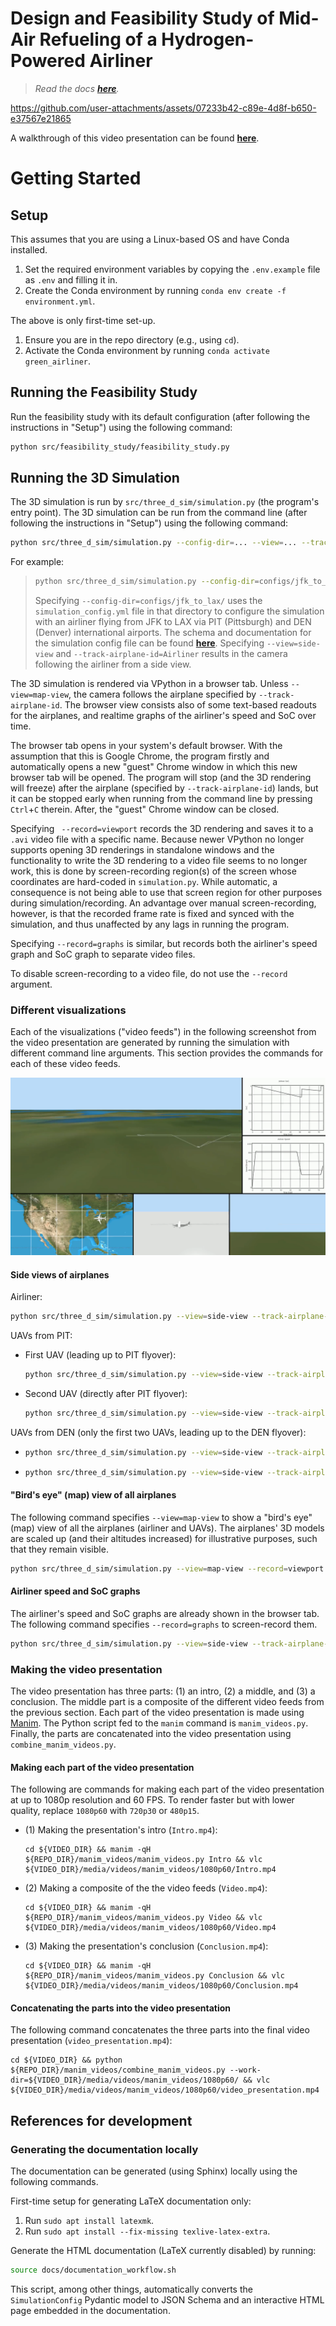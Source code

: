 # Design and Feasibility Study of Mid-Air Refueling of a Hydrogen-Powered Airliner

> *Read the docs [**here**](https://keeganmjgreen.github.io/green_airliner/index.html).*

<!-- Working video link generated by uploading `video_presentation-h264-385kbps-60fps-720p.mp4` into a unsubmitted GH issue as `Video.Presentation.mp4`. -->
https://github.com/user-attachments/assets/07233b42-c89e-4d8f-b650-e37567e21865

A walkthrough of this video presentation can be found [**here**](https://keeganmjgreen.github.io/green_airliner/7_simulation/7_simulation.html).

# Getting Started

## Setup

This assumes that you are using a Linux-based OS and have Conda installed.

1. Set the required environment variables by copying the `.env.example` file as `.env` and filling it in.
2. Create the Conda environment by running `conda env create -f environment.yml`.

The above is only first-time set-up.

1. Ensure you are in the repo directory (e.g., using `cd`).
2. Activate the Conda environment by running `conda activate green_airliner`.

## Running the Feasibility Study

Run the feasibility study with its default configuration (after following the instructions in "Setup") using the following command:

```bash
python src/feasibility_study/feasibility_study.py
```

## Running the 3D Simulation

The 3D simulation is run by `src/three_d_sim/simulation.py` (the program's entry point). The 3D simulation can be run from the command line (after following the instructions in "Setup") using the following command:

```bash
python src/three_d_sim/simulation.py --config-dir=... --view=... --track-airplane-id=... --record=...
```

For example:

> ```bash
> python src/three_d_sim/simulation.py --config-dir=configs/jfk_to_lax/ --view=side-view --track-airplane-id=Airliner
> ```
>
> Specifying `--config-dir=configs/jfk_to_lax/` uses the `simulation_config.yml` file in that directory to configure the simulation with an airliner flying from JFK to LAX via PIT (Pittsburgh) and DEN (Denver) international airports. The schema and documentation for the simulation config file can be found [**here**](https://keeganmjgreen.github.io/green_airliner/7_simulation/7_1_configuration.html). Specifying `--view=side-view` and `--track-airplane-id=Airliner` results in the camera following the airliner from a side view.

The 3D simulation is rendered via VPython in a browser tab. Unless `--view=map-view`, the camera follows the airplane specified by `--track-airplane-id`. The browser view consists also of some text-based readouts for the airplanes, and realtime graphs of the airliner's speed and SoC over time.

The browser tab opens in your system's default browser. With the assumption that this is Google Chrome, the program firstly and automatically opens a new "guest" Chrome window in which this new browser tab will be opened. The program will stop (and the 3D rendering will freeze) after the airplane (specified by `--track-airplane-id`) lands, but it can be stopped early when running from the command line by pressing `Ctrl`+`C` therein. After, the "guest" Chrome window can be closed.

Specifying ` --record=viewport` records the 3D rendering and saves it to a `.avi` video file with a specific name. Because newer VPython no longer supports opening 3D renderings in standalone windows and the functionality to write the 3D rendering to a video file seems to no longer work, this is done by screen-recording region(s) of the screen whose coordinates are hard-coded in `simulation.py`. While automatic, a consequence is not being able to use that screen region for other purposes during simulation/recording. An advantage over manual screen-recording, however, is that the recorded frame rate is fixed and synced with the simulation, and thus unaffected by any lags in running the program.

Specifying `--record=graphs` is similar, but records both the airliner's speed graph and SoC graph to separate video files.

To disable screen-recording to a video file, do not use the `--record` argument.

### Different visualizations

Each of the visualizations ("video feeds") in the following screenshot from the video presentation are generated by running the simulation with different command line arguments. This section provides the commands for each of these video feeds.

![](docs/splash.png)

#### Side views of airplanes

Airliner:

```bash
python src/three_d_sim/simulation.py --view=side-view --track-airplane-id=Airliner --record=viewport
```

UAVs from PIT:
  - First UAV (leading up to PIT flyover):
    ```bash
    python src/three_d_sim/simulation.py --view=side-view --track-airplane-id=PIT_UAV_0 --record=viewport
    ```
  - Second UAV (directly after PIT flyover):
    ```bash
    python src/three_d_sim/simulation.py --view=side-view --track-airplane-id=PIT_UAV_1 --record=viewport
    ```

UAVs from DEN (only the first two UAVs, leading up to the DEN flyover):
  - ```bash
    python src/three_d_sim/simulation.py --view=side-view --track-airplane-id=DEN_UAV_0 --record=viewport
    ```
  - ```bash
    python src/three_d_sim/simulation.py --view=side-view --track-airplane-id=DEN_UAV_1 --record=viewport
    ```

#### "Bird's eye" (map) view of all airplanes

The following command specifies `--view=map-view` to show a "bird's eye" (map) view of all the airplanes (airliner and UAVs). The airplanes' 3D models are scaled up (and their altitudes increased) for illustrative purposes, such that they remain visible.

```bash
python src/three_d_sim/simulation.py --view=map-view --record=viewport
```

#### Airliner speed and SoC graphs

The airliner's speed and SoC graphs are already shown in the browser tab. The following command specifies `--record=graphs` to screen-record them.

```bash
python src/three_d_sim/simulation.py --view=side-view --track-airplane-id=Airliner --record=graphs
```

### Making the video presentation

The video presentation has three parts: (1) an intro, (2) a middle, and (3) a conclusion. The middle part is a composite of the different video feeds from the previous section. Each part of the video presentation is made using [Manim](https://www.manim.community/). The Python script fed to the `manim` command is `manim_videos.py`. Finally, the parts are concatenated into the video presentation using `combine_manim_videos.py`.

#### Making each part of the video presentation

The following are commands for making each part of the video presentation at up to 1080p resolution and 60 FPS. To render faster but with lower quality, replace `1080p60` with `720p30` or `480p15`.

- (1) Making the presentation's intro (`Intro.mp4`):

  ```
  cd ${VIDEO_DIR} && manim -qH ${REPO_DIR}/manim_videos/manim_videos.py Intro && vlc ${VIDEO_DIR}/media/videos/manim_videos/1080p60/Intro.mp4
  ```

- (2) Making a composite of the the video feeds (`Video.mp4`):

  ```
  cd ${VIDEO_DIR} && manim -qH ${REPO_DIR}/manim_videos/manim_videos.py Video && vlc ${VIDEO_DIR}/media/videos/manim_videos/1080p60/Video.mp4
  ```

- (3) Making the presentation's conclusion (`Conclusion.mp4`):
  ```
  cd ${VIDEO_DIR} && manim -qH ${REPO_DIR}/manim_videos/manim_videos.py Conclusion && vlc ${VIDEO_DIR}/media/videos/manim_videos/1080p60/Conclusion.mp4
  ```

#### Concatenating the parts into the video presentation

The following command concatenates the three parts into the final video presentation (`video_presentation.mp4`):

```
cd ${VIDEO_DIR} && python ${REPO_DIR}/manim_videos/combine_manim_videos.py --work-dir=${VIDEO_DIR}/media/videos/manim_videos/1080p60/ && vlc ${VIDEO_DIR}/media/videos/manim_videos/1080p60/video_presentation.mp4
```

## References for development

### Generating the documentation locally

The documentation can be generated (using Sphinx) locally using the following commands.

First-time setup for generating LaTeX documentation only:

1. Run `sudo apt install latexmk`.
2. Run `sudo apt install --fix-missing texlive-latex-extra`.

Generate the HTML documentation (LaTeX currently disabled) by running:

```bash
source docs/documentation_workflow.sh
```

This script, among other things, automatically converts the `SimulationConfig` Pydantic model to JSON Schema and an interactive HTML page embedded in the documentation.
